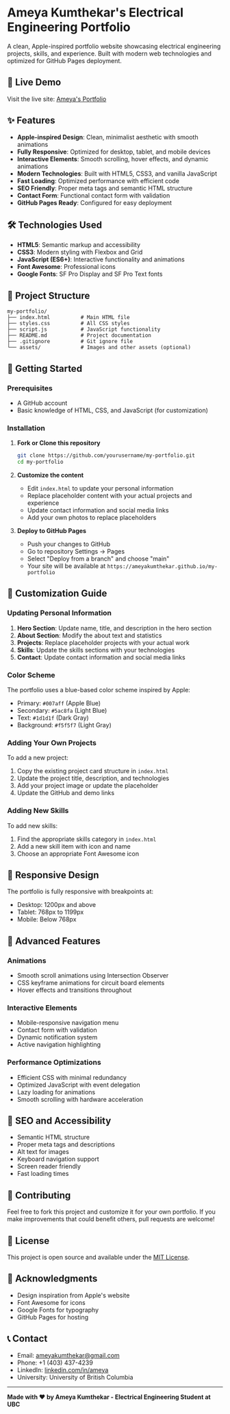 # Ameya Kumthekar's Electrical Engineering Portfolio

A clean, Apple-inspired portfolio website showcasing electrical engineering projects, skills, and experience. Built with modern web technologies and optimized for GitHub Pages deployment.

## 🚀 Live Demo

Visit the live site: [Ameya's Portfolio](https://ameyakumthekar.github.io/my-portfolio)

## ✨ Features

- **Apple-inspired Design**: Clean, minimalist aesthetic with smooth animations
- **Fully Responsive**: Optimized for desktop, tablet, and mobile devices
- **Interactive Elements**: Smooth scrolling, hover effects, and dynamic animations
- **Modern Technologies**: Built with HTML5, CSS3, and vanilla JavaScript
- **Fast Loading**: Optimized performance with efficient code
- **SEO Friendly**: Proper meta tags and semantic HTML structure
- **Contact Form**: Functional contact form with validation
- **GitHub Pages Ready**: Configured for easy deployment

## 🛠️ Technologies Used

- **HTML5**: Semantic markup and accessibility
- **CSS3**: Modern styling with Flexbox and Grid
- **JavaScript (ES6+)**: Interactive functionality and animations
- **Font Awesome**: Professional icons
- **Google Fonts**: SF Pro Display and SF Pro Text fonts

## 📁 Project Structure

```
my-portfolio/
├── index.html          # Main HTML file
├── styles.css          # All CSS styles
├── script.js           # JavaScript functionality
├── README.md           # Project documentation
├── .gitignore          # Git ignore file
└── assets/             # Images and other assets (optional)
```

## 🚀 Getting Started

### Prerequisites

- A GitHub account
- Basic knowledge of HTML, CSS, and JavaScript (for customization)

### Installation

1. **Fork or Clone this repository**
   ```bash
   git clone https://github.com/yourusername/my-portfolio.git
   cd my-portfolio
   ```

2. **Customize the content**
   - Edit `index.html` to update your personal information
   - Replace placeholder content with your actual projects and experience
   - Update contact information and social media links
   - Add your own photos to replace placeholders

3. **Deploy to GitHub Pages**
   - Push your changes to GitHub
   - Go to repository Settings → Pages
   - Select "Deploy from a branch" and choose "main"
   - Your site will be available at `https://ameyakumthekar.github.io/my-portfolio`

## 🎨 Customization Guide

### Updating Personal Information

1. **Hero Section**: Update name, title, and description in the hero section
2. **About Section**: Modify the about text and statistics
3. **Projects**: Replace placeholder projects with your actual work
4. **Skills**: Update the skills sections with your technologies
5. **Contact**: Update contact information and social media links

### Color Scheme

The portfolio uses a blue-based color scheme inspired by Apple:
- Primary: `#007aff` (Apple Blue)
- Secondary: `#5ac8fa` (Light Blue)
- Text: `#1d1d1f` (Dark Gray)
- Background: `#f5f5f7` (Light Gray)

### Adding Your Own Projects

To add a new project:

1. Copy the existing project card structure in `index.html`
2. Update the project title, description, and technologies
3. Add your project image or update the placeholder
4. Update the GitHub and demo links

### Adding New Skills

To add new skills:

1. Find the appropriate skills category in `index.html`
2. Add a new skill item with icon and name
3. Choose an appropriate Font Awesome icon

## 📱 Responsive Design

The portfolio is fully responsive with breakpoints at:
- Desktop: 1200px and above
- Tablet: 768px to 1199px
- Mobile: Below 768px

## 🔧 Advanced Features

### Animations
- Smooth scroll animations using Intersection Observer
- CSS keyframe animations for circuit board elements
- Hover effects and transitions throughout

### Interactive Elements
- Mobile-responsive navigation menu
- Contact form with validation
- Dynamic notification system
- Active navigation highlighting

### Performance Optimizations
- Efficient CSS with minimal redundancy
- Optimized JavaScript with event delegation
- Lazy loading for animations
- Smooth scrolling with hardware acceleration

## 🎯 SEO and Accessibility

- Semantic HTML structure
- Proper meta tags and descriptions
- Alt text for images
- Keyboard navigation support
- Screen reader friendly
- Fast loading times

## 🤝 Contributing

Feel free to fork this project and customize it for your own portfolio. If you make improvements that could benefit others, pull requests are welcome!

## 📄 License

This project is open source and available under the [MIT License](LICENSE).

## 🙏 Acknowledgments

- Design inspiration from Apple's website
- Font Awesome for icons
- Google Fonts for typography
- GitHub Pages for hosting

## 📞 Contact

- Email: ameyakumthekar@gmail.com
- Phone: +1 (403) 437-4239
- LinkedIn: [linkedin.com/in/ameya](https://linkedin.com/in/ameya)
- University: University of British Columbia

---

**Made with ❤️ by Ameya Kumthekar - Electrical Engineering Student at UBC**
